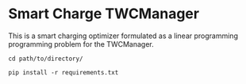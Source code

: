 # Smart Charge TWCManager
This is a smart charging optimizer formulated as a linear programming programming problem for the TWCManager.


```cd path/to/directory/```

```pip install -r requirements.txt```
